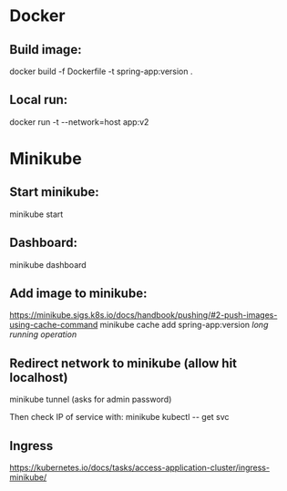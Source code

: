 # Docker

## Build image:
docker build -f Dockerfile -t spring-app:version .

## Local run:
docker run -t --network=host app:v2

# Minikube
## Start minikube:
minikube start

## Dashboard:
minikube dashboard

## Add image to minikube:
https://minikube.sigs.k8s.io/docs/handbook/pushing/#2-push-images-using-cache-command
minikube cache add spring-app:version *long running operation*

## Redirect network to minikube (allow hit localhost)
minikube tunnel
(asks for admin password)

Then check IP of service with:
minikube kubectl -- get svc

## Ingress

https://kubernetes.io/docs/tasks/access-application-cluster/ingress-minikube/



